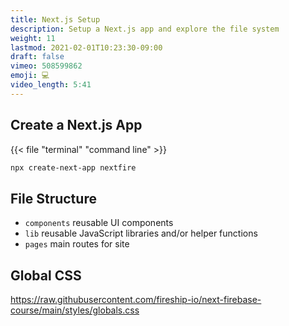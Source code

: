 ```yaml
---
title: Next.js Setup
description: Setup a Next.js app and explore the file system
weight: 11
lastmod: 2021-02-01T10:23:30-09:00
draft: false
vimeo: 508599862
emoji: 💻
video_length: 5:41
---
```


## Create a Next.js App

{{< file "terminal" "command line" >}}

```bash
npx create-next-app nextfire
```

## File Structure

- `components` reusable UI components
- `lib` reusable JavaScript libraries and/or helper functions
- `pages` main routes for site

## Global CSS

https://raw.githubusercontent.com/fireship-io/next-firebase-course/main/styles/globals.css
